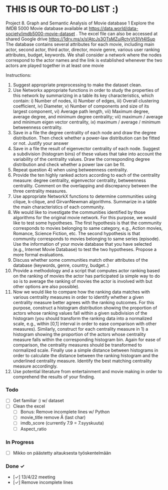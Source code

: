 # THIS IS OUR TO-DO LIST :)
Project 8. Graph and Semantic Analysis of Movie database 1
Explore the IMDB 5000 Movie database available at https://data.world/data-society/imdb5000-movie-dataset . The excel file can also be accessed at shared Google drive
https://1drv.ms/x/s!AtcJs3OTsMZuiRctyVt3IVt4lSup
The database contains several attributes for each movie, including main actor, second actor, third actor,
director, movie genre, various user ranking attributes, budget, keywords. We shall consider a network where
the nodes correspond to the actor names and the link is established whenever the two actors are played
together in at least one movie

Instructions:
1. Suggest appropriate preprocessing to make the dataset clean.
2. Use Networkx appropriate functions in order to study the properties of this network by
summarizing in a table its key characteristics, which contain: i) Number of nodes, ii) Number of
edges, iii) Overall clustering coefficient, iv) Diameter, v) Number of components and size of its
largest component, vi) Average path length, vii) Maximum degree, average degree, and minimum
degree centrality; vii) maximum / average and minimum eigen vector centrality, ix) maximum /
average / minimum betweenness centrality.
3. Save in a file the degree centrality of each node and draw the degree distribution. Then check
whether a power-law distribution can be fitted or not. Justify your answer
4. Save in a file the result of eigenvector centrality of each node. Suggest a subdivision (histogram
bins) of these values that take into account the variability of the centrality values. Draw the
corresponding degree distribution and check whether a power law can be fit.
5. Repeat question 4) when using betweenness centrality.
6. Provide the ten highly ranked actors according to each of the centrality measure: degree
centrality, eigenvector centrality, betweenness centrality. Comment on the overlapping and
discrepancy between the three centrality measures.
7. Use appropriate NetworkX functions to determine communities using clique, k-clique, and GirvanNewman algorithms. Summarize in a table the main characteristics of each community.
8. We would like to investigate the communities identified by those algorithms for the original
movie network. For this purpose, we would like to test some hypotheses. The first hypothesis is
that the community corresponds to movies belonging to same category, e.g., Action movies,
Romance, Science Fiction, etc. The second hypothesis is that community corresponds to movies
belonging to same series (episode). Use the information of your movie database that you have
selected (e.g., Internet Movie Database) to test the two hypotheses. Propose a more formal
evaluations.
9. Discuss whether some communities match other attributes of the database (keywords, genre,
country, budget..)
10. Provide a methodology and a script that computes actor ranking based on the ranking of movies the
actor has participated (a simple way to do so is to average the ranking of movies the actor is
involved with but other options are also possible).
11. Now we would like to compare how the ranking data matches with various centrality measures in
order to identify whether a given centrality measure better agrees with the ranking outcomes. For
this purpose, construct a histogram distribution showing the proportion of actors whose ranking
values fall within a given subdivision of the histogram (you should transform the ranking data into a
normalized scale, e.g., within [0,1] interval in order to ease comparison with other measures).
Similarly, construct for each centrality measure in 1) a histogram showing the proportion of the
actors whose centrality measure falls within the corresponding histogram bin. Again for ease of
comparison, the centrality measures should be transformed to normalized scale. Finally use a simple
distance between histograms in order to calculate the distance between the ranking histogram and
the underlined centrality measure. Identify the best matching centrality measure accordingly.
10. Use potential literature from entertainment and movie making in order to comprehend the results of
your finding.

### Todo
- [ ] Get familiar :) w/ dataset
- [ ] Clean the excel
  - [ ] Bonus: Remove incomplete lines w/ Python
  - [ ] movie_title remove Â (last char) 
  - [ ] imdb_score (currently 7.9 = 7.syyskuuta)
  - [ ] Aspect_ratio

### In Progress

- [ ] Mikko on päästetty aitauksesta työskentelmään 

### Done ✓

- [✓] 13/4/22 meeting   
- [✓] Remove incomplete lines
